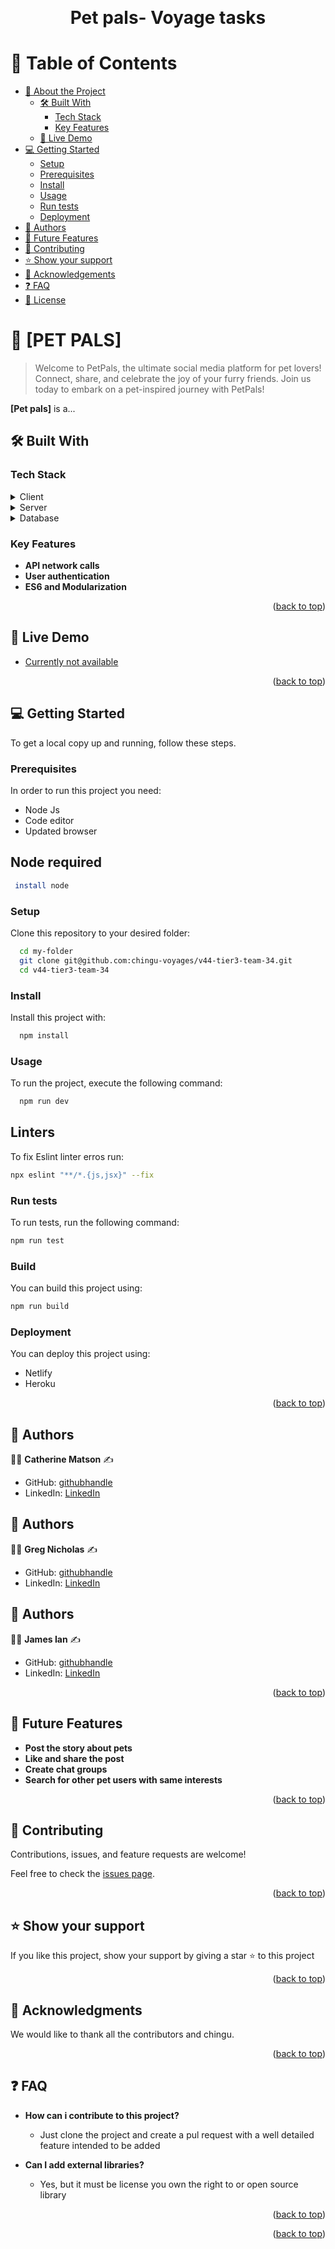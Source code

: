 <a name="readme-top"></a>
<div align="center">

  <br/>

  <h1><b>Pet pals- Voyage tasks</b></h1>

</div>

<!-- TABLE OF CONTENTS -->

# 📗 Table of Contents

- [📖 About the Project](#about-project)
  - [🛠 Built With](#built-with)
    - [Tech Stack](#tech-stack)
    - [Key Features](#key-features)
  - [🚀 Live Demo](#live-demo)
- [💻 Getting Started](#getting-started)
  - [Setup](#setup)
  - [Prerequisites](#prerequisites)
  - [Install](#install)
  - [Usage](#usage)
  - [Run tests](#run-tests)
  - [Deployment](#triangular_flag_on_post-deployment)
- [👥 Authors](#authors)
- [🔭 Future Features](#future-features)
- [🤝 Contributing](#contributing)
- [⭐️ Show your support](#support)
- [🙏 Acknowledgements](#acknowledgements)
- [❓ FAQ](#faq)
- [📝 License](#license)

<!-- PROJECT DESCRIPTION -->

# 📖 [PET PALS] <a name="about-project"></a>

> Welcome to PetPals, the ultimate social media platform for pet lovers! Connect, share, and celebrate the joy of your furry friends. Join us today to embark on a pet-inspired journey with PetPals!

**[Pet pals]** is a...

## 🛠 Built With <a name="built-with"></a>

### Tech Stack <a name="tech-stack"></a>


<details>
  <summary>Client</summary>
  <ul>
    <li>Node</li>
    <li>Vite</li>
    <li>Redux</li>
    <li>Tailwind</li>
    <li>font awesome</li>
    <li>HTML</li>
    <li>CSS</li>
  </ul>
</details>

<details>
  <summary>Server</summary>
  <ul>
    <li>Not applicable</li>
  </ul>
</details>

<details>
<summary>Database</summary>
  <ul>
    <li>Not applicable</li>
  </ul>
</details>

<!-- Features -->

### Key Features <a name="key-features"></a>


- **API network calls**
- **User authentication**
- **ES6 and Modularization**

<p align="right">(<a href="#readme-top">back to top</a>)</p>

<!-- LIVE DEMO -->

## 🚀 Live Demo <a name="live-demo"></a>


- [Currently not available]()

<p align="right">(<a href="#readme-top">back to top</a>)</p>

<!-- GETTING STARTED -->

## 💻 Getting Started <a name="getting-started"></a>


To get a local copy up and running, follow these steps.

### Prerequisites

In order to run this project you need:
- Node Js
- Code editor
- Updated browser

## Node required
```sh
 install node
```

### Setup

Clone this repository to your desired folder:



```sh
  cd my-folder
  git clone git@github.com:chingu-voyages/v44-tier3-team-34.git
  cd v44-tier3-team-34
```

### Install

Install this project with:

```sh
  npm install
```

### Usage


To run the project, execute the following command:


```sh
  npm run dev
```

## Linters
To fix Eslint linter erros run:

```sh
npx eslint "**/*.{js,jsx}" --fix
```

### Run tests

To run tests, run the following command:


```sh
npm run test
```

### Build

You can build this project using:


```sh
npm run build
```

### Deployment

You can deploy this project using:
- Netlify
- Heroku

<p align="right">(<a href="#readme-top">back to top</a>)</p>

<!-- AUTHORS -->

## 👥 Authors <a name="Catherine Matson"></a>

:man_technologist:  **Catherine Matson** :writing_hand: 

- GitHub: [githubhandle](https://github.com/CCMatson)
- LinkedIn: [LinkedIn](https://www.linkedin.com/in/catherine-c-matson/) 

## 👥 Authors <a name="Ntihinduka Alpha"></a>

:man_technologist:  **Greg Nicholas** :writing_hand: 

- GitHub: [githubhandle](https://github.com/jamesCodes808)
- LinkedIn: [LinkedIn](https://www.linkedin.com/in/greg-schoenberg/) 

## 👥 Authors <a name="Ntihinduka Alpha"></a>

:man_technologist:  **James Ian** :writing_hand: 

- GitHub: [githubhandle](https://github.com/GregNicholas)
- LinkedIn: [LinkedIn](https://www.linkedin.com/in/james-ian-ragasa-solima/) 


<p align="right">(<a href="#readme-top">back to top</a>)</p>

<!-- FUTURE FEATURES -->

## 🔭 Future Features <a name="future-features"></a>


- **Post the story about pets**
- **Like and share the post**
- **Create chat groups**
- **Search for other pet users with same interests**


<p align="right">(<a href="#readme-top">back to top</a>)</p>

<!-- CONTRIBUTING -->

## 🤝 Contributing <a name="contributing"></a>

Contributions, issues, and feature requests are welcome!

Feel free to check the [issues page](https://github.com/chingu-voyages/v44-tier3-team-34/issues).

<p align="right">(<a href="#readme-top">back to top</a>)</p>

<!-- SUPPORT -->

## ⭐️ Show your support <a name="support"></a>


If you like this project, show your support by giving a star ⭐️ to this project


<p align="right">(<a href="#readme-top">back to top</a>)</p>

<!-- ACKNOWLEDGEMENTS -->

## 🙏 Acknowledgments <a name="acknowledgements"></a>


We would like to thank all the contributors and chingu.

<p align="right">(<a href="#readme-top">back to top</a>)</p>

<!-- FAQ (optional) -->

## ❓ FAQ <a name="faq"></a>



- **How can i contribute to this project?**

  - Just clone the project and create a pul request with a well detailed feature intended to be added

- **Can I add external libraries?**

  - Yes, but it must be license you own the right to or open source library

<p align="right">(<a href="#readme-top">back to top</a>)</p>

<p align="right">(<a href="#readme-top">back to top</a>)</p>